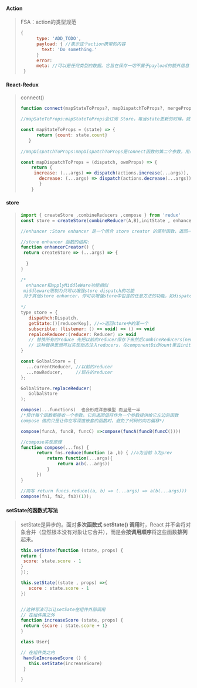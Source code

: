 #### Action

> FSA：action的类型规范
>
> ```javascript
> {
>       type: 'ADD_TODO',
>       payload: { //表示这个action携带的内容
>         text: 'Do something.'  
>       }
>       error:
>       meta: //可以是任何类型的数据。它旨在保存一切不属于payload的额外信息
>  }
> ```

#### React-Redux

> connect()
>
> ```javascript
> function connect(mapStateToProps?, mapDispatchToProps?, mergeProps?, options?)
> 
> //mapSateToProps:mapStateToProps会订阅 Store，每当state更新的时候，就会自动执行，重新计算 UI 组件的参数，从而触发 UI 组件的重新渲染
> 
> const mapStateToProps = (state) => {
>   	return {count: state.count}
>    }
>   
> //mapDispatchToProps:mapDispatchToProps是connect函数的第二个参数，用来建立 UI 组件的参数到store.dispatch方法的映射
> 
> const mapDispatchToProps = (dispatch, ownProps) => {
>     return {
>      increase: (...args) => dispatch(actions.increase(...args)),
>        decrease: (...args) => dispatch(actions.decrease(...args))
>        }
>     }
>   ```
> 

#### store

>
>
>```javascript
>import { createStore ,combineReducers ,compose } from 'redux'
>const store = createStore(combineReducer(A,B),initState , enhancer);
>
>//enhancer :Store enhancer 是一个组合 store creator 的高阶函数，返回一个可以创建功能更加强大的store的函数，简称store增加器
>
>//store enhancer 函数的结构:
>function enhancerCreator() {
>  return createStore => (...args) => {
>    
>	}
>}
>
>/*
>   enhancer和applyMiddleWare功能相似
>  middleware限制为只可以增强store dispatch的功能
>  对于其他store enhancer，你可以增强store中包含的任意方法的功能，如dispatch、subscribe、getState、replaceReducer等
>  
>*/
>type store = {
>    dispathch:Dispatch,
>    getState:()[reducerKey], //=>返回store中的某一个
>    subscrible: (listener: () => void) => () => void
>    repalceReducer:(reducer: Reducer) => void 
>    // 替换所有的reduce 先把以前的reducer保存下来然后combineReducers(newReducers)
>    // 这种替换思想可以实现动态注入reducers，在componentDidMount里去init，在componentWillUnmount里去销毁对应的reducer
>}
>
>const GolbalStore = {
>   ...currentReducer, //以前的reducer
>   ...nowReducer,     //现在的reducer 
>};
>
>GolbalStore.replaceReducer(
>    GolbalStore
>);
>
>compose(...functions)  也会形成洋葱模型 而且是一半
>/*预计每个函数都接收一个参数。它的返回值将作为一个参数提供给它左边的函数
>compose 做的只是让你在写深度嵌套的函数时，避免了代码的向右偏移*/
>
>compose(funcA, funcB, funcC) =>compose(funcA(funcB(funcC())))
>
>//compose实现原理
>function compose(...fns) {
>       return fns.reduce(function (a ,b) { //a为当前 b为prev
>           return function(...args){
>               return a(b(...args))
>           }
>       })
> }
>
>//简写 return funcs.reduce((a, b) => (...args) => a(b(...args)))
>compose(fn1, fn2, fn3)(1));
>```
>
>

#### setState的函数式写法

>setState是异步的。面对**多次函数式 setState() 调用**时，React 并不会将对象合并（显然根本没有对象让它合并），而是会**按调用顺序**将这些函数**排列**起来。
>
>```javascript
>this.setState(function (state, props) {
> return {
>  score: state.score - 1
> }
>});
>
>this.setState((state , props) =>{
>    score : state.score - 1
>})
>
>
>//这种写法可以让setSate在组件外部调用
>// 在组件类之外
>function increaseScore (state, props) {
>  return {score : state.score + 1}
>}
>
>class User{
>
>// 在组件类之内
>  handleIncreaseScore () {
>    this.setState(increaseScore)
>  }
>
>}
>```
>
>

